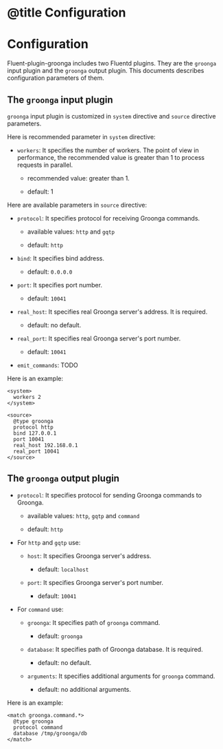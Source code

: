 # @title Configuration

# Configuration

Fluent-plugin-groonga includes two Fluentd plugins. They are the
`groonga` input plugin and the `groonga` output plugin. This documents
describes configuration parameters of them.

## The `groonga` input plugin

`groonga` input plugin is customized in `system` directive and
`source` directive parameters.

Here is recommended parameter in `system` directive:

  * `workers`: It specifies the number of workers. The point of view
    in performance, the recommended value is greater than 1 to process
    requests in parallel.

    * recommended value: greater than 1.

    * default: 1

Here are available parameters in `source` directive:

  * `protocol`: It specifies protocol for receiving Groonga commands.

    * available values: `http` and `gqtp`

    * default: `http`

  * `bind`: It specifies bind address.

    * default: `0.0.0.0`

  * `port`: It specifies port number.

    * default: `10041`

  * `real_host`: It specifies real Groonga server's address. It is required.

    * default: no default.

  * `real_port`: It specifies real Groonga server's port number.

    * default: `10041`

  * `emit_commands`: TODO

Here is an example:

    <system>
      workers 2
    </system>

    <source>
      @type groonga
      protocol http
      bind 127.0.0.1
      port 10041
      real_host 192.168.0.1
      real_port 10041
    </source>

## The `groonga` output plugin

  * `protocol`: It specifies protocol for sending Groonga commands to Groonga.

    * available values: `http`, `gqtp` and `command`

    * default: `http`

  * For `http` and `gqtp` use:

    * `host`: It specifies Groonga server's address.

      * default: `localhost`

    * `port`: It specifies Groonga server's port number.

      * default: `10041`

  * For `command` use:

    * `groonga`: It specifies path of `groonga` command.

      * default: `groonga`

    * `database`: It specifies path of Groonga database. It is required.

      * default: no default.

    * `arguments`: It specifies additional arguments for `groonga` command.

      * default: no additional arguments.

Here is an example:

    <match groonga.command.*>
      @type groonga
      protocol command
      database /tmp/groonga/db
    </match>

